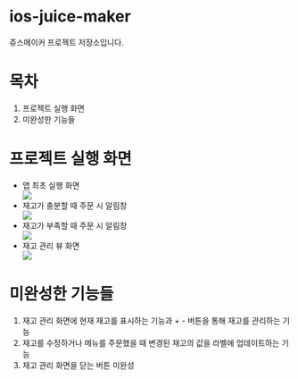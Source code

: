 # ios-juice-maker
쥬스메이커 프로젝트 저장소입니다. 

# 목차
<ol>
  <li>프로젝트 실행 화면</li>
  <li>미완성한 기능들</li>
</ol>

# 프로젝트 실행 화면
<ul>
  <li>앱 최초 실행 화면</li>
  <img src="https://user-images.githubusercontent.com/94955378/187632291-ea4ec2c0-6efc-4511-8d81-1be81f52a1d6.png">

  <li>재고가 충분할 때 주문 시 알림창</li>
  <img src="https://user-images.githubusercontent.com/94955378/187632335-6799852c-f183-4e5c-a634-412493cdf8aa.png">

  <li>재고가 부족할 때 주문 시 알림창</li>
  <img src="https://user-images.githubusercontent.com/94955378/187632351-9c5bb921-b98a-4e73-b660-f24d99fa4ed7.png">

  <li>재고 관리 뷰 화면</li>
  <img src="https://user-images.githubusercontent.com/94955378/187632406-aab6b976-c1b7-4c8a-9d4a-6c438c3733bf.png">
</ul>

# 미완성한 기능들
1. 재고 관리 화면에 현재 재고를 표시하는 기능과 + - 버튼을 통해 재고를 관리하는 기능
2. 재고를 수정하거나 메뉴를 주문했을 때 변경된 재고의 값을 라벨에 업데이트하는 기능
3. 재고 관리 화면을 닫는 버튼 미완성
